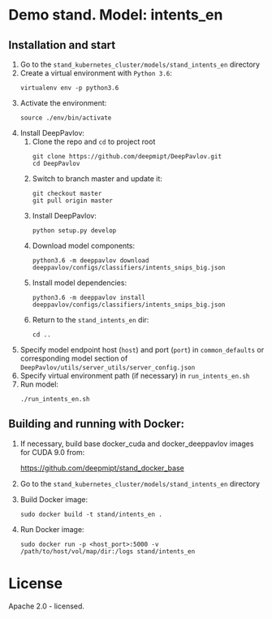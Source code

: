 # Demo stand. Model: intents_en

## Installation and start
1. Go to the `stand_kubernetes_cluster/models/stand_intents_en` directory
2. Create a virtual environment with `Python 3.6`:
    ```
    virtualenv env -p python3.6
    ```
3. Activate the environment:
    ```
    source ./env/bin/activate
    ```
4. Install DeepPavlov:
    1. Clone the repo and `cd` to project root
        ```
        git clone https://github.com/deepmipt/DeepPavlov.git
        cd DeepPavlov
        ```
    2. Switch to branch master and update it:
        ```
        git checkout master
        git pull origin master
        ```
    3. Install DeepPavlov:
        ```
        python setup.py develop
        ```
    4. Download model components:
        ```
        python3.6 -m deeppavlov download deeppavlov/configs/classifiers/intents_snips_big.json
        ```
    5. Install model dependencies:
        ```
        python3.6 -m deeppavlov install deeppavlov/configs/classifiers/intents_snips_big.json
        ```
    6. Return to the `stand_intents_en` dir:
        ```
        cd ..
        ```
5. Specify model endpoint host (`host`) and port (`port`) in `common_defaults` or corresponding model section of `DeepPavlov/utils/server_utils/server_config.json`
6. Specify virtual environment path (if necessary) in `run_intents_en.sh`
7. Run model:
    ```
    ./run_intents_en.sh
    ```

## Building and running with Docker:
1. If necessary, build base docker_cuda and docker_deeppavlov images for CUDA 9.0 from:

   https://github.com/deepmipt/stand_docker_base
  
2. Go to the `stand_kubernetes_cluster/models/stand_intents_en` directory

3. Build Docker image:
   ```
   sudo docker build -t stand/intents_en .
   ```
4. Run Docker image:
   ```
   sudo docker run -p <host_port>:5000 -v /path/to/host/vol/map/dir:/logs stand/intents_en
   ```

# License

Apache 2.0 - licensed.